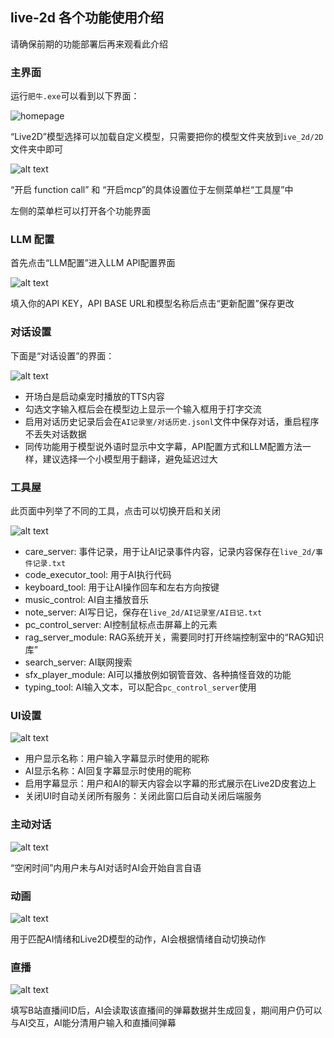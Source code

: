 ## live-2d 各个功能使用介绍

请确保前期的功能部署后再来观看此介绍

### 主界面

运行`肥牛.exe`可以看到以下界面：

![homepage](screenshots/image.png)

“Live2D”模型选择可以加载自定义模型，只需要把你的模型文件夹放到`ive_2d/2D`文件夹中即可

![alt text](screenshots/image3.png)

“开启 function call” 和 “开启mcp”的具体设置位于左侧菜单栏“工具屋”中

左侧的菜单栏可以打开各个功能界面

### LLM 配置

首先点击“LLM配置”进入LLM API配置界面

![alt text](screenshots/image2.png)

填入你的API KEY，API BASE URL和模型名称后点击“更新配置”保存更改

### 对话设置

下面是“对话设置”的界面：

![alt text](screenshots/image4.png)

- 开场白是启动桌宠时播放的TTS内容
- 勾选文字输入框后会在模型边上显示一个输入框用于打字交流
- 启用对话历史记录后会在`AI记录室/对话历史.jsonl`文件中保存对话，重启程序不丢失对话数据
- 同传功能用于模型说外语时显示中文字幕，API配置方式和LLM配置方法一样，建议选择一个小模型用于翻译，避免延迟过大

### 工具屋

此页面中列举了不同的工具，点击可以切换开启和关闭

![alt text](screenshots/image5.png)

- care_server: 事件记录，用于让AI记录事件内容，记录内容保存在`live_2d/事件记录.txt`
- code_executor_tool: 用于AI执行代码
- keyboard_tool: 用于让AI操作回车和左右方向按键
- music_control: AI自主播放音乐
- note_server: AI写日记，保存在`live_2d/AI记录室/AI日记.txt`
- pc_control_server: AI控制鼠标点击屏幕上的元素
- rag_server_module: RAG系统开关，需要同时打开终端控制室中的“RAG知识库”
- search_server: AI联网搜索
- sfx_player_module: AI可以播放例如钢管音效、各种搞怪音效的功能
- typing_tool: AI输入文本，可以配合`pc_control_server`使用

### UI设置

![alt text](screenshots/image6.png)

- 用户显示名称：用户输入字幕显示时使用的昵称
- AI显示名称：AI回复字幕显示时使用的昵称
- 启用字幕显示：用户和AI的聊天内容会以字幕的形式展示在Live2D皮套边上
- 关闭UI时自动关闭所有服务：关闭此窗口后自动关闭后端服务

### 主动对话

![alt text](screenshots/image7.png)

“空闲时间”内用户未与AI对话时AI会开始自言自语

### 动画

![alt text](screenshots/image8.png)

用于匹配AI情绪和Live2D模型的动作，AI会根据情绪自动切换动作

### 直播

![alt text](screenshots/image9.png)

填写B站直播间ID后，AI会读取该直播间的弹幕数据并生成回复，期间用户仍可以与AI交互，AI能分清用户输入和直播间弹幕
